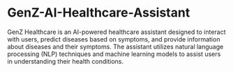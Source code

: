 # GenZ-AI-Healthcare-Assistant
GenZ Healthcare is an AI-powered healthcare assistant designed to interact with users, predict diseases based on symptoms, and provide information about diseases and their symptoms. The assistant utilizes natural language processing (NLP) techniques and machine learning models to assist users in understanding their health conditions.
